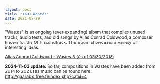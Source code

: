```yaml
---
layout: post  
title: "163: Wastes"  
date: 2021-05-29  
---
```


"Wastes" is an ongoing (ever-expanding) album that compiles unused tracks, audio tests, and old songs by Alias Conrad Coldwood, a composer known for the OFF soundtrack. The album showcases a variety of interesting ideas.

[Alias Conrad Coldwood - Wastes 3 (As of 05/20/2018)](https://youtu.be/beVaptr2GVs)  

**2024-11-03 update:** So far, compositions in Wastes have been added from 2014 to 2021. His music can be found here: http://gaarabis.free.fr/index.php?catid=4